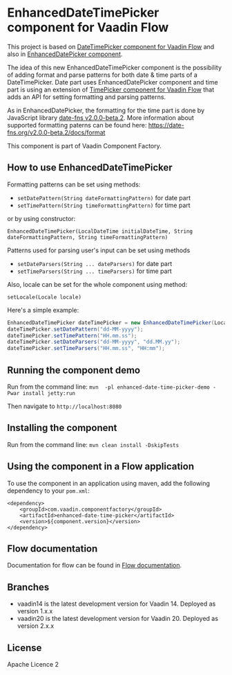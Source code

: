 # EnhancedDateTimePicker component for Vaadin Flow

This project is based on [DateTimePicker component for Vaadin Flow](https://github.com/vaadin/vaadin-date-time-picker-flow)
and also in [EnhancedDatePicker component](https://github.com/vaadin-component-factory/enhanced-date-picker).

The idea of this new EnhancedDateTimePicker component is the possibility of adding format and parse patterns for both date & time parts of a DateTimePicker.
Date part uses EnhancedDatePicker component and time part is using an extension of [TimePicker component for Vaadin Flow](https://github.com/vaadin/vaadin-time-picker-flow)
that adds an API for setting formatting and parsing patterns.

As in EnhancedDatePicker, the formatting for the time part is done by JavaScript library [date-fns v2.0.0-beta.2](https://date-fns.org/v2.0.0-beta.2/docs/Getting-Started). More information about supported formatting paterns can be found here:
https://date-fns.org/v2.0.0-beta.2/docs/format

This component is part of Vaadin Component Factory.

## How to use EnhancedDateTimePicker

Formatting patterns can be set using methods: 

- `setDatePattern(String dateFormattingPattern)` for date part 
- `setTimePattern(String timeFormattingPattern)` for time part

or by using constructor:

`EnhancedDateTimePicker(LocalDateTime initialDateTime, String dateFormattingPattern, String timeFormattingPattern)`

Patterns used for parsing user's input can be set using methods 

- `setDateParsers(String ... dateParsers)` for date part
- `setTimeParsers(String ... timeParsers)` for time part

Also, locale can be set for the whole component using method: 

`setLocale(Locale locale)` 

Here's a simple example: 

```java
EnhancedDateTimePicker dateTimePicker = new EnhancedDateTimePicker(LocalDateTime.now());
dateTimePicker.setDatePattern("dd-MM-yyyy");
dateTimePicker.setTimePattern("HH.mm.ss");
dateTimePicker.setDateParsers("dd-MM-yyyy", "dd.MM.yy");
dateTimePicker.setTimeParsers("HH.mm.ss", "HH:mm");
```

## Running the component demo
Run from the command line:
`mvn  -pl enhanced-date-time-picker-demo -Pwar install jetty:run`

Then navigate to `http://localhost:8080`

## Installing the component
Run from the command line:
`mvn clean install -DskipTests`

## Using the component in a Flow application
To use the component in an application using maven,
add the following dependency to your `pom.xml`:
```
<dependency>
    <groupId>com.vaadin.componentfactory</groupId>
    <artifactId>enhanced-date-time-picker</artifactId>
    <version>${component.version}</version>
</dependency>
```

## Flow documentation
Documentation for flow can be found in [Flow documentation](https://github.com/vaadin/flow-and-components-documentation/blob/master/documentation/Overview.asciidoc).

## Branches

- vaadin14 is the latest development version for Vaadin 14. Deployed as version 1.x.x
- vaadin20 is the latest development version for Vaadin 20. Deployed as version 2.x.x

## License

Apache Licence 2